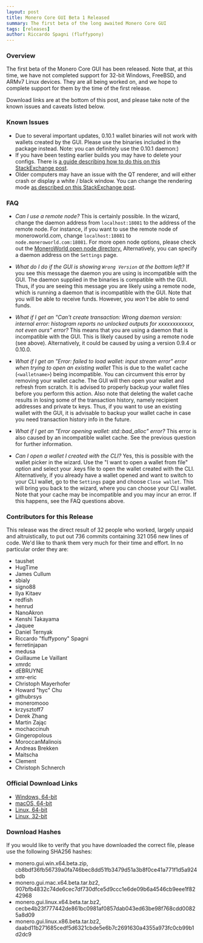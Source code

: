 ```yaml
---
layout: post
title: Monero Core GUI Beta 1 Released
summary: The first beta of the long awaited Monero Core GUI
tags: [releases]
author: Riccardo Spagni (fluffypony)
---
```


### Overview

The first beta of the Monero Core GUI has been released. Note that, at this time, we have not completed support for 32-bit Windows, FreeBSD, and ARMv7 Linux devices. They are all being worked on, and we hope to complete support for them by the time of the first release.

Download links are at the bottom of this post, and please take note of the known issues and caveats listed below.

### Known Issues

- Due to several important updates, 0.10.1 wallet binaries will not work with wallets created by the GUI. Please use the binaries included in the package instead. Note: you can definitely use the 0.10.1 daemon:)
- If you have been testing earlier builds you may have to delete your configs. There is [a guide describing how to do this on this StackExchange post](http://monero.stackexchange.com/questions/2866/where-are-the-monero-core-configuration-parameters-stored/2870#2870).
- Older computers may have an issue with the QT renderer, and will either crash or display a white / black window. You can change the rendering mode [as described on this StackExchange post](http://monero.stackexchange.com/questions/2928/how-to-change-the-monero-core-rendering-mode-for-older-computers/2929#2929).

### FAQ

- *Can I use a remote node?* This is certainly possible. In the wizard, change the daemon address from `localhost:18081` to the address of the remote node. For instance, if you want to use the remote node of moneroworld.com, change `localhost:18081` to `node.moneroworld.com:18081`. For more open node options, please check out the [MoneroWorld open node directory.](https://moneroworld.com/#nodes) Alternatively, you can specify a daemon address on the `Settings` page.
 
- *What do I do if the GUI is showing `Wrong Version` at the bottom left?* If you see this message the daemon you are using is incompatible with the GUI. The daemon supplied in the binaries is compatible with the GUI. Thus, if you are seeing this message you are likely using a remote node, which is running a daemon that is incompatible with the GUI. Note that you will be able to receive funds. However, you *won't* be able to send funds.
 
- *What if I get an "Can't create transaction: Wrong daemon version: internal error: histogram reports no unlocked outputs for xxxxxxxxxxxx, not even ours" error?* This means that you are using a daemon that is incompatible with the GUI. This is likely caused by using a remote node (see above). Alternatively, it could be caused by using a version 0.9.4 or  0.10.0.
 
- *What if I get an "Error: failed to load wallet: input stream error" error when trying to open an existing wallet* This is due to the wallet cache (`<walletname>`) being incompatible. You can circumvent this error by removing your wallet cache. The GUI will then open your wallet and refresh from scratch. It is advised to properly backup your wallet files before you perform this action. Also note that deleting the wallet cache results in losing some of the transaction history, namely recipient addresses and private tx keys. Thus, if you want to use an existing wallet with the GUI, it is advisable to backup your wallet cache in case you need transaction history info in the future.
 
- *What if I get an "Error opening wallet: std::bad_alloc" error?* This error is also caused by an incompatible wallet cache. See the previous question for further information.
 
- *Can I open a wallet I created with the CLI?* Yes, this is possible with the wallet picker in the wizard. Use the "I want to open a wallet from file" option and select your .keys file to open the wallet created with the CLI. Alternatively, if you already have a wallet opened and want to switch to your CLI wallet, go to the `Settings` page and choose `Close wallet`. This will bring you back to the wizard, where you can choose your CLI wallet. Note that your cache may be incompatible and you may incur an error. If this happens, see the FAQ questions above.

### Contributors for this Release

This release was the direct result of 32 people who worked, largely unpaid and altruistically, to put out 736 commits containing 321 056 new lines of code. We'd like to thank them very much for their time and effort. In no particular order they are:

- taushet
- HugTime
- James Cullum
- sbialy
- signo88
- Ilya Kitaev
- redfish
- henrud
- NanoAkron
- Kenshi Takayama
- Jaquee
- Daniel Ternyak
- Riccardo "fluffypony" Spagni
- ferretinjapan
- medusa
- Guillaume Le Vaillant
- xmrdc
- dEBRUYNE
- xmr-eric
- Christoph Mayerhofer
- Howard "hyc" Chu
- githubrsys
- moneromooo
- krzysztoff7
- Derek Zhang
- Martin Zając
- mochaccinuh
- Gingeropolous
- MoroccanMalinois
- Andreas Brekken
- Maitscha
- Clement
- Christoph Schnerch

### Official Download Links

- [Windows, 64-bit](https://downloads.getmonero.org/gui/monero.gui.win.x64.beta.zip)
- [macOS, 64-bit](https://downloads.getmonero.org/gui/monero.gui.mac.x64.beta.tar.bz2)
- [Linux, 64-bit](https://downloads.getmonero.org/gui/monero.gui.linux.x64.beta.tar.bz2)
- [Linux, 32-bit](https://downloads.getmonero.org/gui/monero.gui.linux.x86.beta.tar.bz2)

### Download Hashes

If you would like to verify that you have downloaded the correct file, please use the following SHA256 hashes:

- monero.gui.win.x64.beta.zip, cb8bdf36fb56739a0fa746bec8dd51fb3479d51a3b8f0ce41a771f1d5a924bdb
- monero.gui.mac.x64.beta.tar.bz2, 907bfb4832c74de6cec7df730dfce5d9ccc1e6de09b6a4546cb9eee1f8242968
- monero.gui.linux.x64.beta.tar.bz2, cecbe4b23f777442de861bc0981af0857dab043ed63be98f768cdd00825a8d09
- monero.gui.linux.x86.beta.tar.bz2, daabd11b271685cedf5d6321cbde5e6b7c2691630a4355a973fc0cb99b1d2dc9
